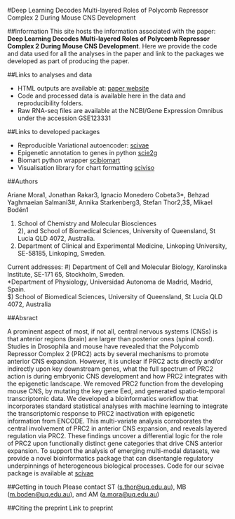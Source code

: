
#Deep Learning Decodes Multi-layered Roles of Polycomb Repressor Complex 2 During Mouse CNS Development


##Information
This site hosts the information associated with the paper: **Deep Learning Decodes Multi-layered Roles of Polycomb Repressor Complex 2 During Mouse CNS Development**.
Here we provide the code and data used for all the analyses in the paper and link to the packages we developed as part of
producing the paper.

##Links to analyses and data
- HTML outputs are available at:  [paper website](https://arianemora.github.io/mouseCNS_vae/)
- Code and processed data is available here in the data and reproducibility folders.
- Raw RNA-seq files are available at the NCBI/Gene Expression Omnibus under the accession GSE123331

##Links to developed packages

- Reproducible Variational autoencoder: [scivae](https://arianemora.github.io/scivae/)
- Epigenetic annotation to genes in python [scie2g](https://arianemora.github.io/sciepi2gene/)
- Biomart python wrapper [scibiomart](https://arianemora.github.io/scibiomart/)
- Visualisation library for chart formatting [sciviso](https://github.com/ArianeMora/sciviso/)


##Authors

Ariane Mora1, Jonathan Rakar3, Ignacio Monedero Cobeta3*, Behzad Yaghmaeian Salmani3#, Annika Starkenberg3, Stefan Thor2,3$, Mikael Bodén1  

1) School of Chemistry and Molecular Biosciences  
2), and School of Biomedical Sciences, University of Queensland, St Lucia QLD 4072, Australia.  
3) Department of Clinical and Experimental Medicine, Linkoping University, SE-58185, Linkoping, Sweden.  

Current addresses: #) Department of Cell and Molecular Biology, Karolinska Institute, SE-171 65, Stockholm, Sweden.  
*Department of Physiology, Universidad Autonoma de Madrid, Madrid, Spain.  
$) School of Biomedical Sciences, University of Queensland, St Lucia QLD 4072, Australia  

##Absract

A prominent aspect of most, if not all, central nervous systems (CNSs) is that anterior regions (brain) are
larger than posterior ones (spinal cord). Studies in Drosophila and mouse have revealed that the Polycomb Repressor Complex 2 (PRC2)
acts by several mechanisms to promote anterior CNS expansion. However, it is unclear if PRC2 acts directly and/or indirectly
upon key downstream genes, what the full spectrum of PRC2 action is during embryonic CNS development and how PRC2 integrates
with the epigenetic landscape. We removed PRC2 function from the developing mouse CNS, by mutating the key gene Eed, and
generated spatio-temporal transcriptomic data. We developed a bioinformatics workflow that incorporates standard
statistical analyses with machine learning to integrate the transcriptomic response to PRC2 inactivation with epigenetic
information from ENCODE. This multi-variate analysis corroborates the central involvement of PRC2 in anterior CNS expansion,
and reveals layered regulation via PRC2. These findings uncover a differential logic for the role of PRC2 upon functionally
distinct gene categories that drive CNS anterior expansion. To support the analysis of emerging multi-modal datasets,
we provide a novel bioinformatics package that can disentangle regulatory underpinnings of heterogeneous biological processes.
Code for our scivae package is available at [scivae](https://arianemora.github.io/scivae/)


##Getting in touch
Please contact ST (s.thor@uq.edu.au), MB (m.boden@uq.edu.au), and AM (a.mora@uq.edu.au)


##Citing the preprint
Link to preprint